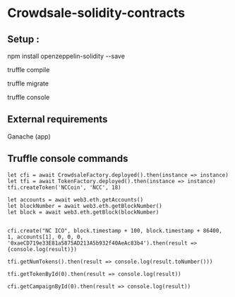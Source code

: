 # Crowdsale-solidity-contracts

## Setup :

npm install openzeppelin-solidity --save

truffle compile

truffle migrate

truffle console

## External requirements
Ganache (app)

## Truffle console commands
```
let cfi = await CrowdsaleFactory.deployed().then(instance => instance)
let tfi = await TokenFactory.deployed().then(instance => instance)
tfi.createToken('NCCoin', 'NCC', 18)

let accounts = await web3.eth.getAccounts()
let blockNumber = await web3.eth.getBlockNumber()
let block = await web3.eth.getBlock(blockNumber)


cfi.create("NC ICO", block.timestamp + 100, block.timestamp + 86400, 1, accounts[1], 0, 0, 0, '0xaeCD719e33E81a5875AD213A5b932f40AeAc83b4').then(result => {console.log(result)})

tfi.getNumTokens().then(result => console.log(result.toNumber()))

tfi.getTokenById(0).then(result => console.log(result))

cfi.getCampaignById(0).then(result => console.log(result))
```

